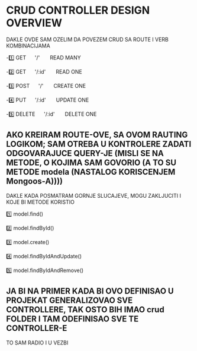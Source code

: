# CRUD CONTROLLER DESIGN OVERVIEW

DAKLE OVDE SAM OZELIM DA POVEZEM CRUD SA ROUTE I VERB KOMBINACIJAMA

-:one: GET &nbsp;&nbsp;&nbsp;&nbsp;&nbsp;'/' &nbsp;&nbsp;&nbsp;&nbsp;&nbsp; READ MANY

-:two: GET &nbsp;&nbsp;&nbsp;&nbsp;&nbsp;'/:id' &nbsp;&nbsp;&nbsp;&nbsp;&nbsp; READ ONE

-:three: POST &nbsp;&nbsp;&nbsp;&nbsp;&nbsp;'/' &nbsp;&nbsp;&nbsp;&nbsp;&nbsp; CREATE ONE

-:four: PUT &nbsp;&nbsp;&nbsp;&nbsp;&nbsp;'/:id' &nbsp;&nbsp;&nbsp;&nbsp;&nbsp; UPDATE ONE

-:five: DELETE &nbsp;&nbsp;&nbsp;&nbsp;&nbsp;'/:id' &nbsp;&nbsp;&nbsp;&nbsp;&nbsp; DELETE ONE

## AKO KREIRAM ROUTE-OVE, SA OVOM RAUTING LOGIKOM; SAM OTREBA U KONTROLERE ZADATI ODGOVARAJUCE QUERY-JE (MISLI SE NA METODE, O KOJIMA SAM GOVORIO (A TO SU METODE modela (NASTALOG KORISCENJEM Mongoos-A))))

DAKLE KADA POSMATRAM GORNJE SLUCAJEVE, MOGU ZAKLJUCITI I KOJE BI METODE KORISTIO

:one: model.find()

:two: model.findById()

:three: model.create()

:four: model.findByIdAndUpdate()

:five: model.findByIdAndRemove()

## JA BI NA PRIMER KADA BI OVO DEFINISAO U PROJEKAT GENERALIZOVAO SVE CONTROLLERE, TAK OSTO BIH IMAO crud FOLDER I TAM ODEFINISAO SVE TE CONTROLLER-E

TO SAM RADIO I U VEZBI
